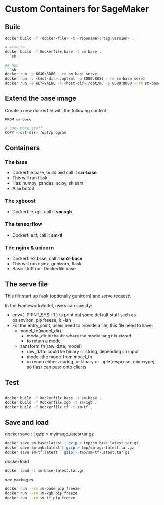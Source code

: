 # Custom Containers for SageMaker

## Build
```sh
docker build -f <docker-file> -t <reponame>:<tag:version> .

# example
docker build -f Dockerfile.base -t sm-base .
```sh

## Run
```sh
docker run -p 8080:8080 --rm sm-base serve
docker run -v <host-dir>:/opt/ml -p 8080:8080 --rm sm-base serve
docker run -e KEY=VALUE -v <host-dir>:/opt/ml -p 8080:8080 --rm sm-base serve
```

## Extend the base image
Create a new dockerfile with the following content
```sh
FROM sm-base

# copy more stuff
COPY <host-dir> /opt/program
```

## Containers

### The base
- Dockerfile.base, build and call it **sm-base**
- This will run flask
- Has: numpy, pandas, scipy, sklearn
- Also boto3


### The xgboost
- Dockerfile.xgb, call it **sm-xgb**

### The tensorflow
- Dockerfile.tf, call it **sm-tf**

### The nginx & unicorn
- Dockerfile2.base, call it **sm2-base**
- This will run nginx, gunicorn, flask
- Basic stuff rom Dockerfile.base

## The serve file

This file start up flask (optionally gunicorn) and serve request\

In the FrameworkModel, users can specify:
- env={ 'PRINT_SYS': 1 } to print out some default stuff such as os.environ, pip freeze, ls -lah 
- For the entry_point, users need to provide a file, this file need to have:
  - model_fn(model_dir). 
    - model_dir is the dir where the model.tar.gz is stored
    - to return a model
  - transform_fn(raw_data, model)
    - raw_data: could be binary or string, depending on input
    - model: the model from model_fn 
    - to return either a string, or binary or tuple(response, mimetype), so flask can pass onto clients
    
  
## Test

```sh

docker build -f Dockerfile.base -t sm-base .
docker build -f Dockerfile.xgb -t sm-xgb .
docker build -f Dockerfile.tf -t sm-tf .


```

## Save and load

docker save <image>:<tag> | gzip > myimage_latest.tar.gz
```sh
docker save sm-base:latest | gzip > tmp/sm-base-latest.tar.gz
docker save sm-xgb:latest | gzip > tmp/sm-xgb-latest.tar.gz
docker save sm-tf:latest | gzip > tmp/sm-tf-latest.tar.gz
```

docker load
```sh
docker load -i sm-base-latest.tar.gz

```

see packages

```sh
docker run --rm sm-base pip freeze
docker run --rm sm-xgb pip freeze
docker run --rm sm-tf pip freeze
```
